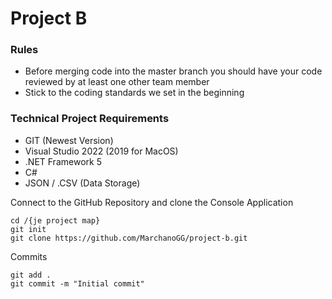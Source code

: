 # Project B


### Rules
* Before merging code into the master branch you should have your code reviewed by at least one other team member
* Stick to the coding standards we set in the beginning


### Technical Project Requirements 
* GIT (Newest Version)
* Visual Studio 2022 (2019 for MacOS)
* .NET Framework 5
* C#
* JSON / .CSV (Data Storage)

Connect to the GitHub Repository and clone the Console Application
```
cd /{je project map}
git init
git clone https://github.com/MarchanoGG/project-b.git
```

Commits
```
git add .
git commit -m "Initial commit"
```
